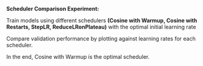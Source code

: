  **Scheduler Comparison Experiment:**

Train models using different schedulers **(Cosine with Warmup, Cosine with Restarts, StepLR, ReduceLRonPlateau)** with the optimal initial learning rate

Compare validation performance by plotting against learning rates for each scheduler.

In the end, Cosine with Warmup is the optimal scheduler.
